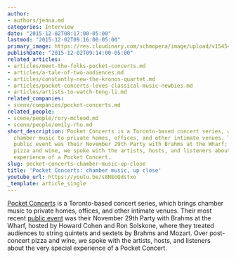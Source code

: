 ```yaml
---
author:
- authors/jenna.md
categories: Interview
date: "2015-12-02T08:17:00-05:00"
lastmod: "2015-12-02T09:16:00-05:00"
primary_image: https://res.cloudinary.com/schmopera/image/upload/v1545409169/media/webhook-uploads/1449065514727/2015-12-02---PocketConcerts2.jpg.jpg
publishDate: "2015-12-02T09:14:00-05:00"
related_articles:
- articles/meet-the-folks-pocket-concerts.md
- articles/a-tale-of-two-audiences.md
- articles/constantly-new-the-kronos-quartet.md
- articles/pocket-concerts-loves-classical-music-newbies.md
- articles/artists-to-watch-teng-li.md
related_companies:
- scene/companies/pocket-concerts.md
related_people:
- scene/people/rory-mcleod.md
- scene/people/emily-rho.md
short_description: Pocket Concerts is a Toronto-based concert series, which brings
  chamber music to private homes, offices, and other intimate venues. Their most recent
  public event was their November 29th Party with Brahms at the Wharf; over post-concert
  pizza and wine, we spoke with the artists, hosts, and listeners about the very special
  experience of a Pocket Concert.
slug: pocket-concerts-chamber-music-up-close
title: 'Pocket Concerts: chamber music, up close'
youtube_url: https://youtu.be/s8NEoQdstxo
_template: article_single
---
```


[Pocket Concerts](/scene/companies/pocket-concerts/) is a Toronto-based concert series, which brings chamber music to private homes, offices, and other intimate venues. Their most recent [public event](http://www.pocketconcerts.ca/#!public-pocket-concerts/c192n) was their November 29th Party with Brahms at the Wharf, hosted by Howard Cohen and Ron Solskone, where they treated audiences to string quintets and sextets by Brahms and Mozart. Over post-concert pizza and wine, we spoke with the artists, hosts, and listeners about the very special experience of a Pocket Concert.
